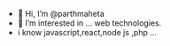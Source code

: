 - 👋 Hi, I’m @parthmaheta
- 👀 I’m interested in ... web technologies.
- i know javascript,react,node js ,php ...




<!---
parthmaheta/parthmaheta is a ✨ special ✨ repository because its `README.md` (this file) appears on your GitHub profile.
You can click the Preview link to take a look at your changes.
--->
